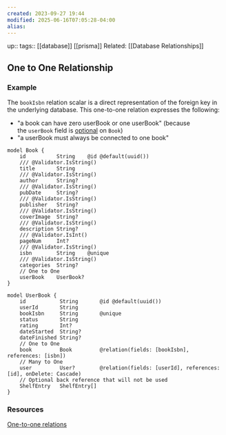 ```yaml
---
created: 2023-09-27 19:44
modified: 2025-06-16T07:05:28-04:00
alias: 
---
```

up::
tags:: [[database]] [[prisma]]
Related: [[Database Relationships]]

## One to One Relationship

### Example
The `bookIsbn` relation scalar is a direct representation of the foreign key in the underlying database. This one-to-one relation expresses the following:

- "a book can have zero userBook or one userBook" (because the `userBook` field is [optional](https://www.prisma.io/docs/concepts/components/prisma-schema/data-model#type-modifiers) on `Book`)
- "a userBook must always be connected to one book"

```
model Book {
    id          String    @id @default(uuid())
    /// @Validator.IsString()
    title       String
    /// @Validator.IsString()
    author      String?
    /// @Validator.IsString()
    pubDate     String?
    /// @Validator.IsString()
    publisher   String?
    /// @Validator.IsString()
    coverImage  String?
    /// @Validator.IsString()
    description String?
    /// @Validator.IsInt()
    pageNum     Int?
    /// @Validator.IsString()
    isbn        String    @unique
    /// @Validator.IsString()
    categories  String?
    // One to One
    userBook    UserBook?
}

model UserBook {
    id           String       @id @default(uuid())
    userId       String
    bookIsbn     String       @unique
    status       String
    rating       Int?
    dateStarted  String?
    dateFinished String?
    // One to One
    book         Book         @relation(fields: [bookIsbn], references: [isbn])
    // Many to One
    user         User?        @relation(fields: [userId], references: [id], onDelete: Cascade)
    // Optional back reference that will not be used
    ShelfEntry   ShelfEntry[]
}

```

### Resources
[One-to-one relations](https://www.prisma.io/docs/concepts/components/prisma-schema/relations/one-to-one-relations)
